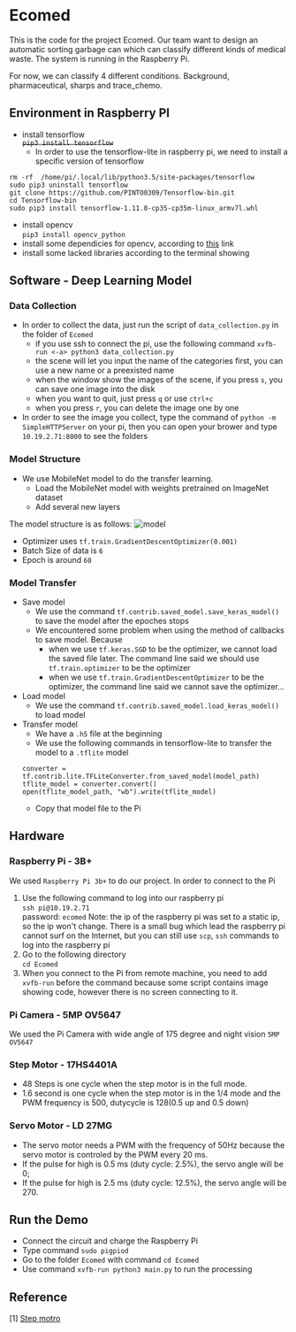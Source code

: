 # Ecomed
This is the code for the project Ecomed. Our team want to design an automatic sorting garbage can which can classify different kinds of medical waste. The system is running in the Raspberry Pi.

For now, we can classify 4 different conditions. Background, pharmaceutical, sharps and trace_chemo.

## Environment in Raspberry PI
* install tensorflow  
~~`pip3 install tensorflow`~~
	* In order to use the tensorflow-lite in raspberry pi, we need to install a specific version of tensorflow
```
rm -rf  /home/pi/.local/lib/python3.5/site-packages/tensorflow  
sudo pip3 uninstall tensorflow  
git clone https://github.com/PINTO0309/Tensorflow-bin.git
cd Tensorflow-bin
sudo pip3 install tensorflow-1.11.0-cp35-cp35m-linux_armv7l.whl  
```
* install opencv  
```pip3 install opencv_python```
* install some dependicies for opencv, according to [this](https://github.com/amymcgovern/pyparrot/issues/34) link 
* install some lacked libraries according to the terminal showing


## Software - Deep Learning Model
### Data Collection
* In order to collect the data, just run the script of `data_collection.py` in the folder of `Ecomed`
	* if you use ssh to connect the pi, use the following command
	```xvfb-run <-a> python3 data_collection.py```
	* the scene will let you input the name of the categories first, you can use a new name or a preexisted name
	* when the window show the images of the scene, if you press `s`, you can save one image into the disk
	* when you want to quit, just press `q` or use `ctrl+c`
	* when you press `r`, you can delete the image one by one
* In order to see the image you collect, type the command of
```python -m SimpleHTTPServer``` on your pi, 
then you can open your brower and type `10.19.2.71:8000` to see the folders


### Model Structure
* We use MobileNet model to do the transfer learning. 
	* Load the MobileNet model with weights pretrained on ImageNet dataset
	* Add several new layers  

The model structure is as follows:
![model](https://drive.google.com/uc?id=1btF4N7jDOC1FwZG9lP1EgORACcuVd75H)

* Optimizer uses `tf.train.GradientDescentOptimizer(0.001)`
* Batch Size of data is `6`
* Epoch is around `60`


### Model Transfer
* Save model 
	* We use the command `tf.contrib.saved_model.save_keras_model()` to save the model after the epoches stops
	* We encountered some problem when using the method of callbacks to save model. Because 
		* when we use `tf.keras.SGD` to be the optimizer, we cannot load the saved file later. The command line said we should use `tf.train.optimizer` to be the optimizer
		* when we use `tf.train.GradientDescentOptimizer` to be the optimizer, the command line said we cannot save the optimizer...
* Load model
	* We use the command `tf.contrib.saved_model.load_keras_model()` to load model
* Transfer model
	* We have a `.h5` file at the beginning
	* We use the following commands in tensorflow-lite to transfer the model to a `.tflite` model
	```
	converter = tf.contrib.lite.TFLiteConverter.from_saved_model(model_path)
	tflite_model = converter.convert()
	open(tflite_model_path, "wb").write(tflite_model)
	```
	* Copy that model file to the Pi

## Hardware
### Raspberry Pi - 3B+
We used `Raspberry Pi 3b+` to do our project. In order to connect to the Pi
1. Use the following command to log into our raspberry pi  
`ssh pi@10.19.2.71`  
password: `ecomed`
Note: the ip of the raspberry pi was set to a static ip, so the ip won't change. There is a small bug which lead the raspberry pi cannot surf on the Internet, but you can still use `scp`, `ssh` commands to log into the raspberry pi
2. Go to the following directory  
```cd Ecomed```
3. When you connect to the Pi from remote machine, you need to add `xvfb-run` before the command because some script contains image showing code, however there is no screen connecting to it.

### Pi Camera - 5MP OV5647
We used the Pi Camera with wide angle of 175 degree and night vision `5MP OV5647`

### Step Motor - 17HS4401A
* 48 Steps is one cycle when the step motor is in the full mode.
* 1.6 second is one cycle when the step motor is in the 1/4 mode and the PWM frequency is 500, dutycycle is 128(0.5 up and 0.5 down)

### Servo Motor - LD 27MG
* The servo motor needs a PWM with the frequency of 50Hz because the servo motor is controled by the PWM every 20 ms.   
* If the pulse for high is 0.5 ms (duty cycle: 2.5%), the servo angle will be 0;
* If the pulse for high is 2.5 ms (duty cycle: 12.5%), the servo angle will be 270.

## Run the Demo
* Connect the circuit and charge the Raspberry Pi
* Type command ```sudo pigpiod```
* Go to the folder `Ecomed` with command `cd Ecomed`
* Use command `xvfb-run python3 main.py` to run the processing

## Reference
[1] [Step motro](https://www.rototron.info/raspberry-pi-stepper-motor-tutorial/)